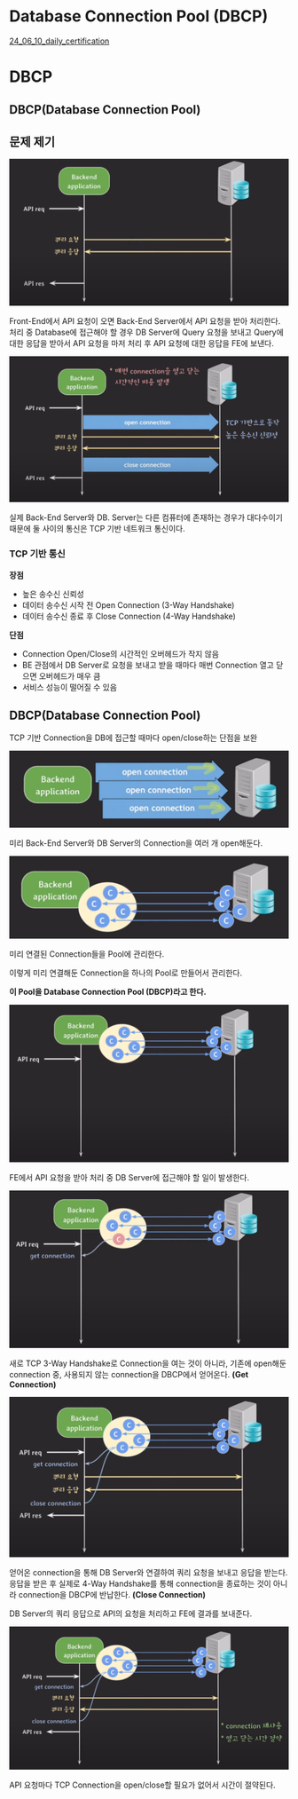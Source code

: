 # Database Connection Pool (DBCP)

[24_06_10_daily_certification](https://www.notion.so/24_06_10_daily_certification-9694524834cd43f482a0878914d7c95d?pvs=21)

# DBCP

## DBCP(Database Connection Pool)

## 문제 제기

![Untitled](09_1_dbcp_concept/24_06_10_daily_certification%209694524834cd43f482a0878914d7c95d/Untitled.png)

Front-End에서 API 요청이 오면 Back-End Server에서 API 요청을 받아 처리한다. 처리 중 Database에 접근해야 할 경우 DB Server에 Query 요청을 보내고 Query에 대한 응답을 받아서 API 요청을 마저 처리 후 API 요청에 대한 응답을 FE에 보낸다.

![Untitled](09_1_dbcp_concept/24_06_10_daily_certification%209694524834cd43f482a0878914d7c95d/Untitled%201.png)

실제 Back-End Server와 DB. Server는 다른 컴퓨터에 존재하는 경우가 대다수이기 때문에 둘 사이의 통신은 TCP 기반 네트워크 통신이다.

### **TCP 기반 통신**

**장점**

- 높은 송수신 신뢰성
- 데이터 송수신 시작 전 Open Connection (3-Way Handshake)
- 데이터 송수신 종료 후 Close Connection (4-Way Handshake)

**단점**

- Connection Open/Close의 시간적인 오버헤드가 작지 않음
- BE 관점에서 DB Server로 요청을 보내고 받을 때마다 매번 Connection 열고 닫으면 오버헤드가 매우 큼
- 서비스 성능이 떨어질 수 있음

## DBCP(Database Connection Pool)

TCP 기반 Connection을 DB에 접근할 때마다 open/close하는 단점을 보완

![Untitled](09_1_dbcp_concept/24_06_10_daily_certification%209694524834cd43f482a0878914d7c95d/Untitled%202.png)

미리 Back-End Server와 DB Server의 Connection을 여러 개 open해둔다.

![Untitled](09_1_dbcp_concept/24_06_10_daily_certification%209694524834cd43f482a0878914d7c95d/Untitled%203.png)

미리 연결된 Connection들을 Pool에 관리한다.

이렇게 미리 연결해둔 Connection을 하나의 Pool로 만들어서 관리한다.

**이 Pool을 Database Connection Pool (DBCP)라고 한다.**

![Untitled](09_1_dbcp_concept/24_06_10_daily_certification%209694524834cd43f482a0878914d7c95d/Untitled%204.png)

FE에서 API 요청을 받아 처리 중 DB Server에 접근해야 할 일이 발생한다.

![Untitled](09_1_dbcp_concept/24_06_10_daily_certification%209694524834cd43f482a0878914d7c95d/Untitled%205.png)

새로 TCP 3-Way Handshake로 Connection을 여는 것이 아니라, 기존에 open해둔 connection 중, 사용되지 않는 connection을 DBCP에서 얻어온다. **(Get Connection)**

![Untitled](09_1_dbcp_concept/24_06_10_daily_certification%209694524834cd43f482a0878914d7c95d/Untitled%206.png)

얻어온 connection을 통해 DB Server와 연결하여 쿼리 요청을 보내고 응답을 받는다. 응답을 받은 후 실제로 4-Way Handshake를 통해 connection을 종료하는 것이 아니라 connection을 DBCP에 반납한다. **(Close Connection)**

DB Server의 쿼리 응답으로 API의 요청을 처리하고 FE에 결과를 보내준다.

![Untitled](09_1_dbcp_concept/24_06_10_daily_certification%209694524834cd43f482a0878914d7c95d/Untitled%207.png)

API 요청마다 TCP Connection을 open/close할 필요가 없어서 시간이 절약된다.